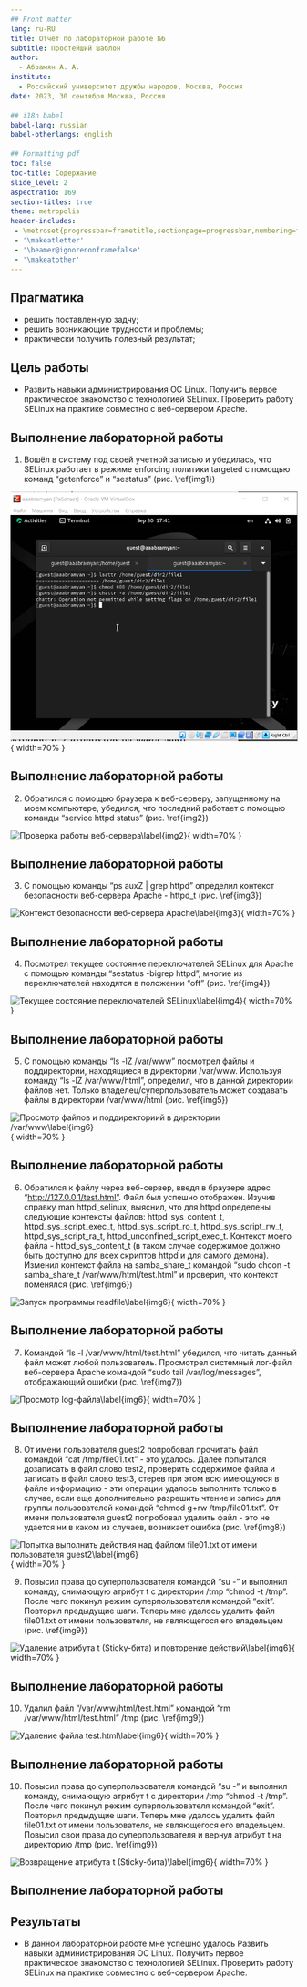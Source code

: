 ```yaml
---
## Front matter
lang: ru-RU
title: Отчёт по лабораторной работе №6
subtitle: Простейший шаблон
author:
  - Абрамян А. А.
institute:
  - Российский университет дружбы народов, Москва, Россия
date: 2023, 30 сентября Москва, Россия

## i18n babel
babel-lang: russian
babel-otherlangs: english

## Formatting pdf
toc: false
toc-title: Содержание
slide_level: 2
aspectratio: 169
section-titles: true
theme: metropolis
header-includes:
 - \metroset{progressbar=frametitle,sectionpage=progressbar,numbering=fraction}
 - '\makeatletter'
 - '\beamer@ignorenonframefalse'
 - '\makeatother'
---
```


## Прагматика

- решить поставленную задчу;
- решить возникающие трудности и проблемы;
- практически получить полезный результат;

## Цель работы

- Развить навыки администрирования ОС Linux. 
Получить первое практическое знакомство с технологией SELinux. Проверить работу SELinux на практике
совместно с веб-сервером Apache.


## Выполнение лабораторной работы

1. Вошёл в систему под своей учетной записью и убедилась, что SELinux работает
в режиме enforcing политики targeted с помощью команд “getenforce” и “sestatus”
 (рис. \ref{img1}) 

![Проверка режима enforcing политики targeted\label{img1}](image/img1.png){ width=70% }

## Выполнение лабораторной работы

2. Обратился с помощью браузера к веб-серверу, запущенному на моем компьютере, убедился, что последний работает с помощью команды “service httpd
status” 
 (рис. \ref{img2})

![Проверка работы веб-сервера\label{img2}](image/img.png){ width=70% }

## Выполнение лабораторной работы

3. С помощью команды “ps auxZ | grep httpd” определил контекст безопасности
веб-сервера Apache - httpd_t   (рис. \ref{img3})

![Контекст безопасности веб-сервера Apache\label{img3}](image/img.png){ width=70% }

## Выполнение лабораторной работы

4. Посмотрел текущее состояние переключателей SELinux для Apache с помощью команды 
“sestatus -bigrep httpd”, многие из переключателей находятся в
положении “off” (рис. \ref{img4}) 

![Текущее состояние переключателей SELinux\label{img4}](image/img.png){ width=70% }

## Выполнение лабораторной работы

5. С помощью команды “ls -lZ /var/www” посмотрел файлы и поддиректории,
находящиеся в директории /var/www. Используя команду “ls -lZ /var/www/html”,
определил, что в данной директории файлов нет. 
Только владелец/суперпользователь может создавать файлы в директории /var/www/html (рис. \ref{img5})

![Просмотр файлов и поддиректориий в директории /var/www\label{img6}](image/img.png){ width=70% }

## Выполнение лабораторной работы

6. Обратился к файлу через веб-сервер, введя в браузере адрес “http://127.0.0.1/test.html”.
Файл был успешно отображен.
Изучив справку man httpd_selinux, выяснил, что для httpd определены следующие контексты файлов: httpd_sys_content_t, httpd_sys_script_exec_t,
httpd_sys_script_ro_t, httpd_sys_script_rw_t, httpd_sys_script_ra_t, httpd_unconfined_script_exec_t.
Контекст моего файла - httpd_sys_content_t (в таком случае содержимое должно
быть доступно для всех скриптов httpd и для самого демона). Изменил
контекст файла на samba_share_t командой “sudo chcon -t samba_share_t
/var/www/html/test.html” и проверил, что контекст поменялся
(рис. \ref{img6})

![Запуск программы readfile\label{img6}](image/img.png){ width=70% }

## Выполнение лабораторной работы

7. Командой “ls -l /var/www/html/test.html” убедился, что читать данный файл может любой пользователь. Просмотрел системный лог-файл веб-сервера Apache
командой “sudo tail /var/log/messages”, отображающий ошибки  (рис. \ref{img7})

![Просмотр log-файла\label{img6}](image/img.png){ width=70% }

## Выполнение лабораторной работы

8. От имени пользователя guest2 попробовал прочитать файл командой “cat
/tmp/file01.txt” - это удалось. Далее попытался дозаписать в файл слово test2,
проверить содержимое файла и записать в файл слово test3, стерев при этом всю
имеющуюся в файле информацию - эти операции удалось выполнить только в
случае, если еще дополнительно разрешить чтение и запись для группы пользователей командой “chmod g+rw /tmp/file01.txt”. От имени пользователя guest2
попробовал удалить файл - это не удается ни в каком из случаев, возникает
ошибка (рис. \ref{img8})

![Попытка выполнить действия над файлом file01.txt от имени пользователя guest2\label{img6}](image/img6.png){ width=70% }

9. Повысил права до суперпользователя командой “su -” и выполнил команду,
снимающую атрибут t с директории /tmp “chmod -t /tmp”. После чего покинул
режим суперпользователя командой “exit”. Повторил предыдущие шаги. Теперь
мне удалось удалить файл file01.txt от имени пользователя, не являющегося его
владельцем  (рис. \ref{img9})

![Удаление атрибута t (Sticky-бита) и повторение действий\label{img6}](image/img6.png){ width=70% }

## Выполнение лабораторной работы

10. Удалил файл “/var/www/html/test.html” командой “rm /var/www/html/test.html”
/tmp  (рис. \ref{img9})

![Удаление файла test.html\label{img6}](image/img.png){ width=70% }

## Выполнение лабораторной работы

10. Повысил права до суперпользователя командой “su -” и выполнил команду,
снимающую атрибут t с директории /tmp “chmod -t /tmp”. После чего покинул
режим суперпользователя командой “exit”. Повторил предыдущие шаги. Теперь
мне удалось удалить файл file01.txt от имени пользователя, не являющегося его
владельцем.
Повысил свои права до суперпользователя и вернул атрибут t на директорию
/tmp  (рис. \ref{img9})

![Возвращение атрибута t (Sticky-бита)\label{img6}](image/img6.png){ width=70% }

## Выполнение лабораторной работы




## Результаты

- В данной лабораторной работе мне успешно удалось Развить навыки администрирования ОС Linux. 
Получить первое практическое знакомство с технологией SELinux. Проверить работу SELinux на практике
совместно с веб-сервером Apache.


